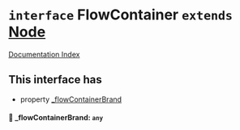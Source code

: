 # `interface` FlowContainer `extends` [Node](../interface.Node/README.md)

[Documentation Index](../README.md)

## This interface has

- property [\_flowContainerBrand](#-flowcontainerbrand-any)


#### 📄 \_flowContainerBrand: `any`




